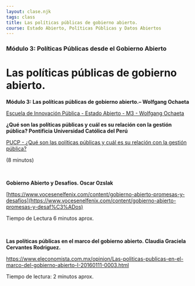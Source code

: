 ```yaml
---
layout: clase.njk
tags: class
title: Las políticas públicas de gobierno abierto.
course: Estado Abierto, Políticas Públicas y Datos Abiertos
---
```

### Módulo 3: Políticas Públicas desde el Gobierno Abierto

# Las políticas públicas de gobierno abierto.

**Módulo 3: Las políticas públicas de gobierno abierto.– Wolfgang Ochaeta**

[Escuela de Innovación Pública -  Estado Abierto - M3 - Wolfgang Ochaeta](https://www.youtube.com/embed/hxY4MByS4Xo?feature=oembed)

**¿Qué son las políticas públicas y cuál es su relación con la gestión pública? Pontificia Universidad Católica del Perú**

[PUCP - ¿Qué son las políticas públicas y cuál es su relación con la gestión pública?](https://www.youtube.com/embed/BHBM8d80UGU?feature=oembed)

(8 minutos)

 

**Gobierno Abierto y Desafíos. Oscar Ozslak**

[https://www.vocesenelfenix.com/content/gobierno-abierto-promesas-y-desafíos](https://www.vocesenelfenix.com/content/gobierno-abierto-promesas-y-desaf%C3%ADos)

Tiempo de Lectura 6 minutos aprox.

 

**Las políticas públicas en el marco del gobierno abierto. Claudia Graciela Cervantes Rodriguez.**

<https://www.eleconomista.com.mx/opinion/Las-politicas-publicas-en-el-marco-del-gobierno-abierto-I-20160111-0003.html>

Tiempo de lectura: 2 minutos aprox.